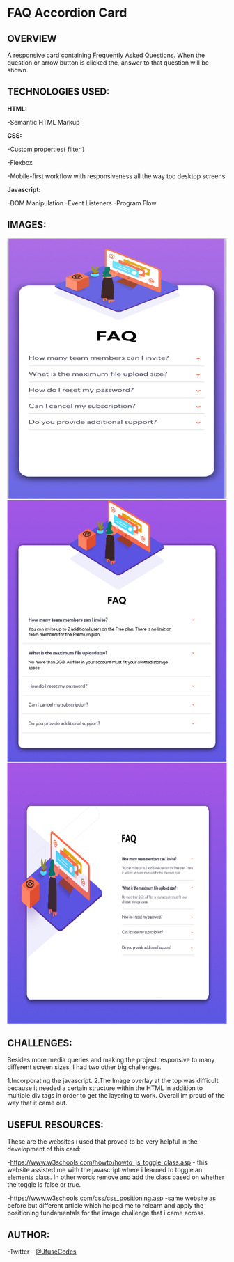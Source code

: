 # FAQ Accordion Card


## OVERVIEW
A responsive card containing Frequently Asked Questions. When the question or arrow button is clicked the, answer to that question will be shown.

## TECHNOLOGIES USED:

<b>HTML:</b>

 -Semantic HTML Markup

<b>CSS:</b>

 -Custom properties( filter )

 -Flexbox

 -Mobile-first workflow with responsiveness all the way too desktop screens

<b>Javascript:</b>

-DOM Manipulation
-Event Listeners
-Program Flow

## IMAGES:

<img src="https://github.com/JfuseCodes/FrontendMentor/blob/main/FAQ%20Accordion%20card/accordion-mobile-design.png" width="600" height="600">
<img src="https://github.com/JfuseCodes/FrontendMentor/blob/main/FAQ%20Accordion%20card/accordion-tablet-design.png"width="600" height="600">
<img src="https://github.com/JfuseCodes/FrontendMentor/blob/main/FAQ%20Accordion%20card/accordion-desktop-design.png"width="600" height="600">


## CHALLENGES:
Besides more media queries and making the project responsive to many different
screen sizes, I had two other big challenges.

1.Incorporating the javascript.
2.The Image overlay at the top was difficult because it needed a certain structure within the HTML in addition to multiple div tags in order to get the layering to work. Overall im proud of the way that it came out.

## USEFUL RESOURCES:
These are the websites i used that proved to be very helpful in the development of this card:

  -https://www.w3schools.com/howto/howto_js_toggle_class.asp
    - this website assisted me with the javascript where i learned to toggle an elements class. In other words remove and add the class based on whether the toggle is false or true.

  -https://www.w3schools.com/css/css_positioning.asp
   -same website as before but different article which helped me to  relearn and apply the positioning fundamentals for the image challenge that i came across.

## AUTHOR:
 -Twitter - [@JfuseCodes](https://www.twitter.com/JfuseCodes)
